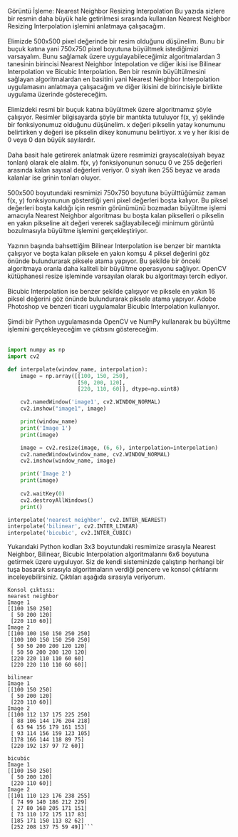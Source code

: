 Görüntü İşleme: Nearest Neighbor Resizing Interpolation
Bu yazıda sizlere bir resmin daha büyük hale getirilmesi sırasında kullanılan Nearest Neighbor Resizing Interpolation işlemini anlatmaya çalışacağım.<br/><br/>
Elimizde 500x500 pixel değerinde bir resim olduğunu düşünelim. Bunu bir buçuk katına yani 750x750 pixel boyutuna büyültmek istediğimizi varsayalım. Bunu sağlamak üzere uygulayabileceğimiz algoritmalardan 3 tanesinin birincisi Nearest Neighbor Intepolation ve diğer ikisi ise Bilinear Interpolation ve Bicubic Interpolation. Ben bir resmin büyültülmesini sağlayan algoritmalardan en basitini yani Nearest Neighbor Interpolation uygulamasını anlatmaya çalışacağım ve diğer ikisini de birincisiyle birlikte uygulama üzerinde göstereceğim.<br/><br/>
Elimizdeki resmi bir buçuk katına büyültmek üzere algoritmamız şöyle çalışıyor. Resimler bilgisayarda şöyle bir mantıkta tutuluyor f(x, y) şeklinde bir fonksiyonumuz olduğunu düşünelim. x değeri pikselin yatay konumunu belirtirken y değeri ise pikselin dikey konumunu belirtiyor. x ve y her ikisi de 0 veya 0 dan büyük sayılardır.<br/><br/>
Daha basit hale getirerek anlatmak üzere resmimizi grayscale(siyah beyaz tonları) olarak ele alalım. f(x, y) fonksiyonunun sonucu 0 ve 255 değerleri arasında kalan sayısal değerleri veriyor. 0 siyah iken 255 beyaz ve arada kalanlar ise grinin tonları oluyor.<br/><br/>
500x500 boyutundaki resmimizi 750x750 boyutuna büyülttüğümüz zaman f(x, y) fonksiyonunun gösterdiği yeni pixel değerleri boşta kalıyor. Bu piksel değerleri boşta kaldığı için resmin görünümünü bozmadan büyültme işlemi amacıyla Nearest Neighbor algoritması bu boşta kalan pikselleri o pikselin en yakın pikseline ait değeri vererek sağlayabileceği minimum görüntü bozulmasıyla büyültme işlemini gerçekleştiriyor.<br/><br/>
Yazının başında bahsettiğim Bilinear Interpolation ise benzer bir mantıkta çalışıyor ve boşta kalan piksele en yakın komşu 4 piksel değerini göz önünde bulundurarak piksele atama yapıyor. Bu şekilde bir önceki algoritmaya oranla daha kaliteli bir büyültme operasyonu sağlıyor. OpenCV kütüphanesi resize işleminde varsayılan olarak bu algoritmayı tercih ediyor.<br/><br/>
Bicubic Interpolation ise benzer şekilde çalışıyor ve piksele en yakın 16 piksel değerini göz önünde bulundurarak piksele atama yapıyor. Adobe Photoshop ve benzeri ticari uygulamalar Bicubic Interpolation kullanıyor.<br/><br/>
Şimdi bir Python uygulamasında OpenCV ve NumPy kullanarak bu büyültme işlemini gerçekleyeceğim ve çıktısını göstereceğim.<br/><br/>

```py
import numpy as np
import cv2

def interpolate(window_name, interpolation):
    image = np.array([[100, 150, 250],
                      [50, 200, 120],
                      [220, 110, 60]], dtype=np.uint8)

    cv2.namedWindow('image1', cv2.WINDOW_NORMAL)
    cv2.imshow("image1", image)

    print(window_name)
    print('Image 1')
    print(image)

    image = cv2.resize(image, (6, 6), interpolation=interpolation)
    cv2.namedWindow(window_name, cv2.WINDOW_NORMAL)
    cv2.imshow(window_name, image)

    print('Image 2')
    print(image)
    
    cv2.waitKey(0)
    cv2.destroyAllWindows()
    print()

interpolate('nearest neighbor', cv2.INTER_NEAREST)
interpolate('bilinear', cv2.INTER_LINEAR)
interpolate('bicubic', cv2.INTER_CUBIC)
```

Yukarıdaki Python kodları 3x3 boyutundaki resmimize sırasıyla Nearest Neighbor, Bilinear, Bicubic Interpolation algoritmalarını 6x6 boyutuna getirmek üzere uyguluyor. Siz de kendi sisteminizde çalıştırıp herhangi bir tuşa basarak sırasıyla algoritmaların verdiği pencere ve konsol çıktılarını inceleyebilirsiniz. Çıktıları aşağıda sırasıyla veriyorum.
```
Konsol çıktısı:
nearest neighbor
Image 1
[[100 150 250]
 [ 50 200 120]
 [220 110 60]]
Image 2
[[100 100 150 150 250 250]
 [100 100 150 150 250 250]
 [ 50 50 200 200 120 120]
 [ 50 50 200 200 120 120]
 [220 220 110 110 60 60]
 [220 220 110 110 60 60]]
 
bilinear
Image 1
[[100 150 250]
 [ 50 200 120]
 [220 110 60]]
Image 2
[[100 112 137 175 225 250]
 [ 88 106 144 176 204 218]
 [ 63 94 156 179 161 153]
 [ 93 114 156 159 123 105]
 [178 166 144 118 89 75]
 [220 192 137 97 72 60]]
 
bicubic
Image 1
[[100 150 250]
 [ 50 200 120]
 [220 110 60]]
Image 2
[[101 110 123 176 238 255]
 [ 74 99 140 186 212 229]
 [ 27 80 168 205 171 151]
 [ 73 110 172 175 117 83]
 [185 171 150 113 82 62]
 [252 208 137 75 59 49]]```
